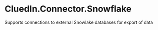 # CluedIn.Connector.Snowflake

Supports connections to external Snowlake databases for export of data